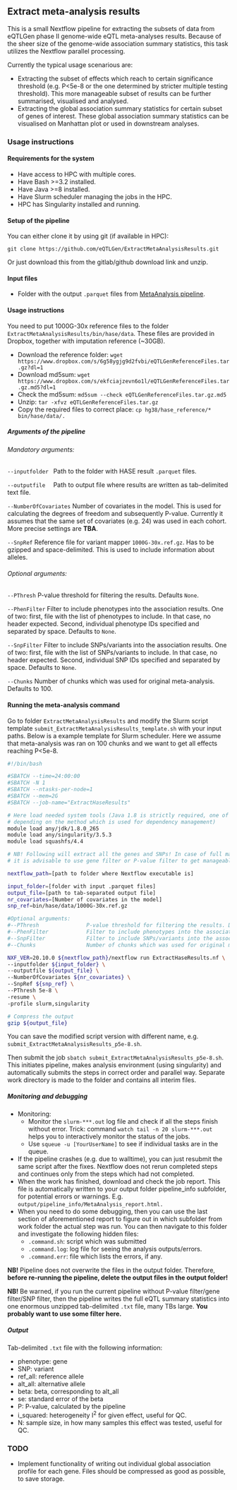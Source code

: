 ## Extract meta-analysis results

This is a small Nextflow pipeline for extracting the subsets of data from eQTLGen phase II genome-wide eQTL meta-analyses results. Because of the sheer size of the genome-wide association summary statistics, this task utilizes the Nextflow parallel processing.

Currently the typical usage scenarious are:

- Extracting the subset of effects which reach to certain significance threshold (e.g. P<5e-8 or the one determined by stricter multiple testing threshold). This more manageable subset of results can be further summarised, visualised and analysed.
- Extracting the global association summary statistics for certain subset of genes of interest. These global association summary statistics can be visualised on Manhattan plot or used in downstream analyses.

### Usage instructions

#### Requirements for the system

- Have access to HPC with multiple cores.
- Have Bash >=3.2 installed.
- Have Java >=8 installed.
- Have Slurm scheduler managing the jobs in the HPC.
- HPC has Singularity installed and running.

#### Setup of the pipeline
You can either clone it by using git (if available in HPC):

`git clone https://github.com/eQTLGen/ExtractMetaAnalysisResults.git`

Or just download this from the gitlab/github download link and unzip.

#### Input files

- Folder with the output `.parquet` files from [MetaAnalysis pipeline](https://github.com/eQTLGen/MetaAnalysis).

#### Usage instructions

You need to put 1000G-30x reference files to the folder `ExtractMetaAnalysisResults/bin/hase/data`. These files are provided in Dropbox, together with imputation reference (~30GB).

- Download the reference folder: `wget https://www.dropbox.com/s/6g58ygjg9d2fvbi/eQTLGenReferenceFiles.tar.gz?dl=1`
- Download md5sum: `wget https://www.dropbox.com/s/ekfciajzevn6o1l/eQTLGenReferenceFiles.tar.gz.md5?dl=1`
- Check the md5sum: `md5sum --check eQTLGenReferenceFiles.tar.gz.md5`
- Unzip: `tar -xfvz eQTLGenReferenceFiles.tar.gz`
- Copy the required files to correct place: `cp hg38/hase_reference/* bin/hase/data/.`

##### Arguments of the pipeline

###### Mandatory arguments:

`--inputfolder `    Path to the folder with HASE result `.parquet` files.

`--outputfile  `    Path to output file where results are written as tab-delimited text file.

`--NumberOfCovariates`  Number of covariates in the model. This is used for calculating the degrees of freedom and subsequently P-value. Currently it assumes that the same set of covariates (e.g. 24) was used in each cohort. More precise settings are **TBA**.

`--SnpRef`  Reference file for variant mapper `1000G-30x.ref.gz`. Has to be gzipped and space-delimited. This is used to include information about alleles.

###### Optional arguments:

`--PThresh` P-value threshold for filtering the results. Defaults `None`.

`--PhenFilter`  Filter to include phenotypes into the association results. One of two: first, file with the list of phenotypes to include. In that case, no header expected. Second, individual phenotype IDs specified and separated by space. Defaults to `None`.

`--SnpFilter`   Filter to include SNPs/variants into the association results.  One of two: first, file with the list of SNPs/variants to include. In that case, no header expected. Second, individual SNP IDs specified and separated by space. Defaults to `None`.

`--Chunks`    Number of chunks which was used for original meta-analysis. Defaults to 100.

#### Running the meta-analysis command

Go to folder `ExtractMetaAnalysisResults` and modify the Slurm script template `submit_ExtractMetaAnalysisResults_template.sh` with your input paths. Below is a example template for Slurm scheduler. Here we assume that meta-analysis was ran on 100 chunks and we want to get all effects reaching P<5e-8.

```bash
#!/bin/bash

#SBATCH --time=24:00:00
#SBATCH -N 1
#SBATCH --ntasks-per-node=1
#SBATCH --mem=2G
#SBATCH --job-name="ExtractHaseResults"

# Here load needed system tools (Java 1.8 is strictly required, one of two: singularity or conda for python 2.7 are needed,
# depending on the method which is used for dependency management)
module load any/jdk/1.8.0_265
module load any/singularity/3.5.3
module load squashfs/4.4

# NB! Following will extract all the genes and SNPs! In case of full mapping, 
# it is advisable to use gene filter or P-value filter to get manageable subset!

nextflow_path=[path to folder where Nextflow executable is]

input_folder=[folder with input .parquet files]
output_file=[path to tab-separated output file]
nr_covariates=[Number of covariates in the model]
snp_ref=bin/hase/data/1000G-30x.ref.gz

#Optional arguments:
#--PThresh               P-value threshold for filtering the results. Defaults None.
#--PhenFilter            Filter to include phenotypes into the association results. One of two: first, file with the list of phenotypes to include. In that case, no header expected. Second, individual phenotype IDs specified and separated by space. Defaults to None.
#--SnpFilter             Filter to include SNPs/variants into the association results.  One of two: first, file with the list of SNPs/variants to include. In that case, no header expected. Second, individual SNP IDs specified and separated by space. Defaults to None.
#--Chunks                Number of chunks which was used for original meta-analysis. Defaults to 100.

NXF_VER=20.10.0 ${nextflow_path}/nextflow run ExtractHaseResults.nf \
--inputfolder ${input_folder} \
--outputfile ${output_file} \
--NumberOfCovariates ${nr_covariates} \
--SnpRef ${snp_ref} \
--PThresh 5e-8 \
-resume \
-profile slurm,singularity

# Compress the output
gzip ${output_file}
```

You can save the modified script version with different name, e.g. `submit_ExtractMetaAnalysisResults_p5e-8.sh`.

Then submit the job `sbatch submit_ExtractMetaAnalysisResults_p5e-8.sh`. This initiates pipeline, makes analysis environment (using singularity) and automatically submits the steps in correct order and parallel way. Separate work directory is made to the folder and contains all interim files.

##### Monitoring and debugging

- Monitoring:
  - Monitor the `slurm-***.out` log file and check if all the steps finish without error. Trick: command `watch tail -n 20 slurm-***.out` helps you to interactively monitor the status of the jobs.
  - Use `squeue -u [YourUserName]` to see if individual tasks are in the queue.
- If the pipeline crashes (e.g. due to walltime), you can just resubmit the same script after the fixes. Nextflow does not rerun completed steps and continues only from the steps which had not completed.
- When the work has finished, download and check the job report. This file is automatically written to your output folder pipeline_info subfolder, for potential errors or warnings. E.g. `output/pipeline_info/MetaAnalysis_report.html.`
- When you need to do some debugging, then you can use the last section of aforementioned report to figure out in which subfolder from work folder the actual step was run. You can then navigate to this folder and investigate the following hidden files:
  - `.command.sh`: script which was submitted
  - `.command.log`: log file for seeing the analysis outputs/errors.
  - `.command.err`: file which lists the errors, if any.

**NB!** Pipeline does not overwrite the files in the output folder. Therefore, **before re-running the pipeline, delete the output files in the output folder!**

**NB!** Be warned, if you run the current pipeline without P-value filter/gene filter/SNP filter, then the pipeline writes the full eQTL summary statistics into one enormous unzipped tab-delimited `.txt` file, many TBs large. **You probably want to use some filter here.** 

##### Output

Tab-delimited `.txt` file with the following information:

- phenotype: gene
- SNP: variant
- ref_all: reference allele
- alt_all: alternative allele
- beta: beta, corresponding to alt_all
- se: standard error of the beta
- P: P-value, calculated by the pipeline
- i_squared: heterogeneity I<sup>2</sup> for given effect, useful for QC.
- N: sample size, in how many samples this effect was tested, useful for QC.

### TODO

- Implement functionality of writing out individual global association profile for each gene. Files should be compressed as good as possible, to save storage.
